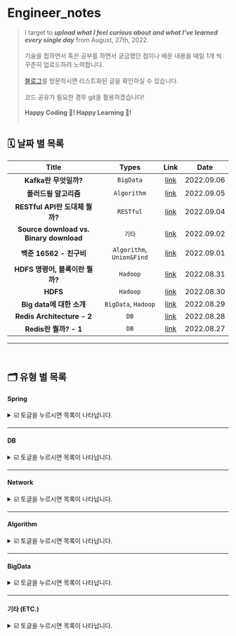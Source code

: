 # Engineer_notes

> I target to _**upload what I feel curious about and what I've learned every single day**_ from August, 27th, 2022. <br/><br/>
> 기술을 접하면서 혹은 공부를 하면서 궁금했던 점이나 배운 내용을 매일 1개 씩 꾸준히 업로드하려 노력합니다. <br/><br/>
> [블로그](https://velog.io/@jungedlin)를 방문하시면 리스트화된 글을 확인하실 수 있습니다. <br/><br/> 
> 코드 공유가 필요한 경우 git을 활용하겠습니다! <br/><br/>
> **Happy Coding 💙! Happy Learning 🎈!**<br/><br/>

## 🗓 날짜 별 목록

| Title | Types | Link | Date | 
| :-----------: | :------------: | :------------: | :------------: |
| **Kafka란 무엇일까?** |  ```BigData```   |  [link](https://velog.io/@jungedlin/Kafka1) | 2022.09.06 |
| **플러드필 알고리즘** |  ```Algorithm```   |  [link](https://velog.io/@jungedlin/FloodFill) | 2022.09.05 |
| **RESTful API란 도대체 뭘까?** |  ```RESTful```   |  [link](https://velog.io/@jungedlin/REST-API) | 2022.09.04 |
| **Source download vs. Binary download** |  ```기타```  |  [link](https://velog.io/@jungedlin/백준-16562-친구비) | 2022.09.02 |
| **백준 16562 - 친구비** |  ```Algorithm```, ```Union&Find```   |  [link](https://velog.io/@jungedlin/백준-16562-친구비) | 2022.09.01 |
| **HDFS 명령어, 블록이란 뭘까?** |  ```Hadoop```   |  [link](https://velog.io/@jungedlin/Hadoop3) | 2022.08.31 |
| **HDFS** |   ```Hadoop```   |  [link](https://velog.io/@jungedlin/Hadoop2) | 2022.08.30 |
| **Big data에 대한 소개**  |    ```BigData```, ```Hadoop```   |  [link](https://velog.io/@jungedlin/Hadoop1) | 2022.08.29 |
| **Redis Architecture - 2**  |    ```DB```    |  [link](https://velog.io/@jungedlin/Redis란-뭘까-2) | 2022.08.28 |
| **Redis란 뭘까? - 1**  |   ```DB```   | [link](https://velog.io/@jungedlin/Redis란-뭘까-1) | 2022.08.27 | 


---
<br/>

## 🗂 유형 별 목록

#### Spring
<details markdown="1"> 
<summary> ☑️ 토글을 누르시면 목록이 나타납니다. </summary>

| No. |Title | Link |
|:-----------: | :------------: | :------------: |
|1.| **would be updated soon** | [link]() |

</details>

---

#### DB
<details markdown="1"> 
<summary> ☑️ 토글을 누르시면 목록이 나타납니다. </summary>

| No. |Title | Link |
|:-----------: |:-----------: | :------------: |
|1. |**Redis란 뭘까? - 1**  |[link](https://velog.io/@jungedlin/Redis란-뭘까-1) |
|2. |**Redis Architecture - 2**  |[link](https://velog.io/@jungedlin/Redis란-뭘까-2) |
</details>

---

#### Network
<details markdown="1"> 
<summary> ☑️ 토글을 누르시면 목록이 나타납니다. </summary>

| No. |Title | Link |
|:-----------: | :------------: | :------------: |
|1.| **would be updated soon** | [link]() |
</details>

---

#### Algorithm
<details markdown="1"> 
<summary> ☑️ 토글을 누르시면 목록이 나타납니다. </summary>

| No. |Title | Types | Link |
|:-----------: |:-----------: | :------------: | :------------: |
|1.| **백준 16562 - 친구비** |  ```Union&Find```   |  [link](https://velog.io/@jungedlin/백준-16562-친구비) | 
|2.| **플러드필 알고리즘** |```BFS```|[link](https://velog.io/@jungedlin/FloodFill) |
</details>

---

#### BigData
<details markdown="1"> 
<summary> ☑️ 토글을 누르시면 목록이 나타납니다. </summary>

| No. |Title | Link |
|:-----------: | :------------: | :------------: |
|1. |**HDFS** |[link](https://velog.io/@jungedlin/Hadoop2) |
|2. |**HDFS 명령어, 블록이란 뭘까?** |[link](https://velog.io/@jungedlin/Hadoop3)|
|3.  |**Kafka란 무엇일까?** |[link](https://velog.io/@jungedlin/Kafka1) |
</details>

---

#### 기타 (ETC.)
<details markdown="1"> 
<summary> ☑️ 토글을 누르시면 목록이 나타납니다. </summary>

| No. |Title | Types | Link | 
| :-----------: | :------------: | :------------: | :------------: |
|1. | **Source download vs. Binary download** |  ```Linux```  |  [link](https://velog.io/@jungedlin/Source-vs-Binary) |
|2. | **RESTful API란 도대체 뭘까?** |  ```RESTful```   |  [link](https://velog.io/@jungedlin/REST-API) | 
</details>









